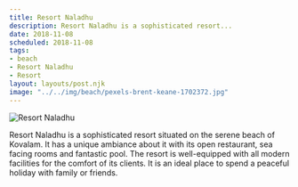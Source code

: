 ```yaml
---
title: Resort Naladhu
description: Resort Naladhu is a sophisticated resort...
date: 2018-11-08
scheduled: 2018-11-08
tags:
- beach
- Resort Naladhu
- Resort
layout: layouts/post.njk
image: "../../img/beach/pexels-brent-keane-1702372.jpg"
---
```


![Resort Naladhu](../../img/beach/pexels-brent-keane-1702372.jpg)

Resort Naladhu is a sophisticated resort situated on the serene beach of Kovalam. It has a unique ambiance about it with its open restaurant, sea facing rooms and fantastic pool. The resort is well-equipped with all modern facilities for the comfort of its clients. It is an ideal place to spend a peaceful holiday with family or friends.